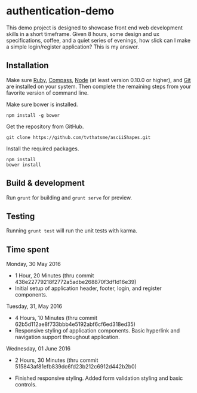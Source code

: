 # authentication-demo

This demo project is designed to showcase front end web development skills in a short timeframe. Given 8 hours, some design and ux specifications, coffee, and a quiet series of evenings, how slick can I make a simple login/register application? This is my answer.


## Installation

Make sure [Ruby][1], [Compass][2], [Node][3] (at least version 0.10.0 or higher), and [Git][4] are installed on your system. Then complete the remaining steps from your favorite version of command line.

Make sure bower is installed.
```
npm install -g bower
```


Get the repository from GitHub.
```
git clone https://github.com/tvthatsme/asciiShapes.git
```


Install the required packages.
```
npm install
bower install
```

## Build & development

Run `grunt` for building and `grunt serve` for preview.

## Testing

Running `grunt test` will run the unit tests with karma.

## Time spent

Monday, 30 May 2016
* 1 Hour, 20 Minutes (thru commit 438e22779218f2772a5adbe268870f3df1d16e39)
* Initial setup of application header, footer, login, and register components.


Tuesday, 31, May 2016
* 4 Hours, 10 Minutes (thru commit 62b5d112ae8f733bbb4e5192abf6cf6ed318ed35)
* Responsive styling of application components. Basic hyperlink and navigation support throughout application.

Wednesday, 01 June 2016
* 2 Hours, 30 Minutes (thru commit 515843af81efb839dc6fd23b212c6912d442b2b0)
* Finished responsive styling. Added form validation styling and basic controls.


  [1]: https://www.ruby-lang.org/en/documentation/installation/
  [2]: http://compass-style.org/install/
  [3]: https://nodejs.org/en/
  [4]: http://git-scm.com/